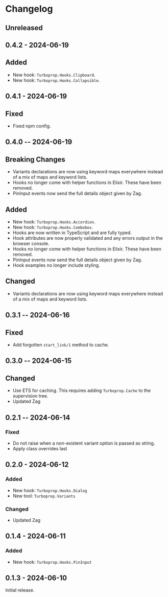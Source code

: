 # Changelog

## Unreleased

## 0.4.2 - 2024-06-19

## Added

- New hook: `Turboprop.Hooks.Clipboard`.
- New hook: `Turboprop.Hooks.Collapsible`.

## 0.4.1 - 2024-06-19

## Fixed

- Fixed npm config.

## 0.4.0 -- 2024-06-19

## Breaking Changes

- Variants declarations are now using keyword maps everywhere instead of a mix of maps and keyword lists.
- Hooks no longer come with helper functions in Elixir. These have been removed.
- PinInput events now send the full details object given by Zag.

## Added

- New hook: `Turboprop.Hooks.Accordion`.
- New hook: `Turboprop.Hooks.Combobox`.
- Hooks are now written in TypeScript and are fully typed.
- Hook attributes are now properly validated and any errors output in the browser console.
- Hooks no longer come with helper functions in Elixir. These have been removed.
- PinInput events now send the full details object given by Zag.
- Hook examples no longer include styling.

## Changed

- Variants declarations are now using keyword maps everywhere instead of a mix of maps and keyword lists.

## 0.3.1 -- 2024-06-16

## Fixed

- Add forgotten `start_link/1` method to cache.

## 0.3.0 -- 2024-06-15

## Changed

- Use ETS for caching. This requires adding `Turboprop.Cache` to the supervision tree.
- Updated Zag

## 0.2.1 -- 2024-06-14

### Fixed

- Do not raise when a non-existent variant option is passed as string.
- Apply class overrides last

## 0.2.0 - 2024-06-12

### Added

- New hook: `Turboprop.Hooks.Dialog`
- New tool: `Turboprop.Variants`

### Changed

- Updated Zag

## 0.1.4 - 2024-06-11

### Added

- New hook: `Turboprop.Hooks.PinInput`

## 0.1.3 - 2024-06-10

Initial release.
